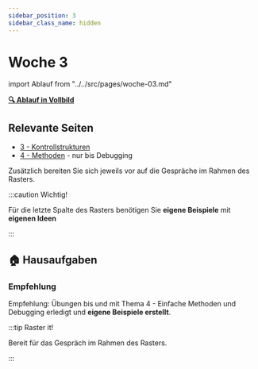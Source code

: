 ```yaml
---
sidebar_position: 3
sidebar_class_name: hidden
---
```


# Woche 3

import Ablauf from "../../src/pages/woche-03.md"

<Ablauf />

**[:mag: Ablauf in Vollbild](pathname:///woche-03)**

## Relevante Seiten

- [3 - Kontrollstrukturen](../3a-konditionen/index.md)
- [4 - Methoden](../4a-methoden-fehleranalyse/index.md) - nur bis Debugging

Zusätzlich bereiten Sie sich jeweils vor auf die Gespräche im Rahmen des
Rasters.

:::caution Wichtig!

Für die letzte Spalte des Rasters benötigen Sie **eigene Beispiele** mit
**eigenen Ideen**

:::

## :house: Hausaufgaben

### Empfehlung

Empfehlung: Übungen bis und mit Thema 4 - Einfache Methoden und Debugging
erledigt und **eigene Beispiele erstellt**. 



:::tip Raster it!

Bereit für das Gespräch im Rahmen des Rasters.

:::

